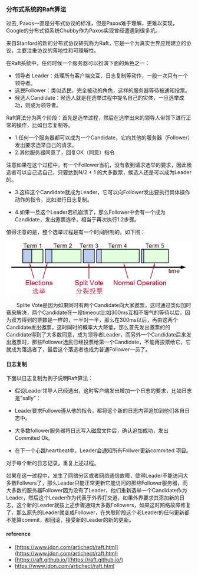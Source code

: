 ### 分布式系统的Raft算法

过去, Paxos一直是分布式协议的标准，但是Paxos难于理解，更难以实现，Google的分布式锁系统Chubby作为Paxos实现曾经遭遇到很多坑。

来自Stanford的新的分布式协议研究称为Raft，它是一个为真实世界应用建立的协议，主要注重协议的落地性和可理解性。

在Raft系统中，任何时候一个服务器可以扮演下面的角色之一：

* 领导者 Leader：处理所有客户端交互、日志复制等动作，一般一次只有一个领导者。
* 选民Follower：类似选民，完全被动的角色，这样的服务器等待被通知投票。
* 候选人Candidate：候选人就是在选举过程中提名自己的实体，一旦选举成功，则成为领导者。

Raft算法分为两个阶段：首先是选举过程，然后在选举出来的领导人带领下进行正常的操作，比如日志复制等。

* 1.任何一个服务器都可以成为一个Candidate，它向其他的服务器（Follower）发出要求选举自己的请求。
* 2.其他服务器同意了，回复OK（同意）指令

注意如果在这个过程中，有一个Follower当机，没有收到请求选举的要求，因此候选者可以自己选自己，只要达到N/2 + 1 的大多数票，候选人还是可以成为Leader的。

* 3.这样这个Candidate就成为Leader，它可以向Follower发出要执行具体操作动作的指令，比如进行日志复制。

* 4.如果一旦这个Leader宕机崩溃了，那么Follower中会有一个成为Candidate，发出邀票选举，相当于再次执行1.2步骤。

值得注意的是，整个选举过程是有一个时间限制的，如下图：

![](/assets/raft协议.png)

　　Splite Vote是因为如果同时有两个Candidate向大家邀票，这时通过类似加时赛来解决，两个Candidate在一段timeout比如300ms互相不服气的等待以后，因为双方得到的票数是一样的，一半对一半，那么在300ms以后，再由这两个Candidate发出邀票，这时同时的概率大大降低，那么首先发出邀票的的Candidate得到了大多数同意，成为领导者Leader，而另外一个Candidate后来发出邀票时，那些Follower选民已经投票给第一个Candidate，不能再投票给它，它就成为落选者了，最后这个落选者也成为普通Follower一员了。

#### 日志复制

下面以日志复制为例子说明Raft算法：

* 假设Leader领导人已经选出，这时客户端发出增加一个日志的要求，比如日志是"sally"：

* Leader要求Followe遵从他的指令，都将这个新的日志内容追加到他们各自日志中。

* 大多数follower服务器将日志写入磁盘文件后，确认追加成功，发出Commited Ok。

* 在下一个心跳heartbeat中，Leader会通知所有Follwer更新commited 项目。

对于每个新的日志记录，重复上述过程。

如果在这一过程中，发生了网络分区或者网络通信故障，使得Leader不能访问大多数Follwers了，那么Leader只能正常更新它能访问的那些Follower服务器，而大多数的服务器Follower因为没有了Leader，他们重新选举一个Candidate作为Leader，然后这个Leader作为代表于外界打交道，如果外界要求其添加新的日志，这个新的Leader就按上述步骤通知大多数Followers，如果这时网络故障修复了，那么原先的Leader就变成Follower，在失联阶段这个老Leader的任何更新都不能算commit，都回滚，接受新的Leader的新的更新。

#### reference

* [https://www.jdon.com/artichect/raft.html](https://www.jdon.com/artichect/raft.html)
* [https://raft.github.io/](https://raft.github.io/)
* https://www.jdon.com/artichect/raft.html



